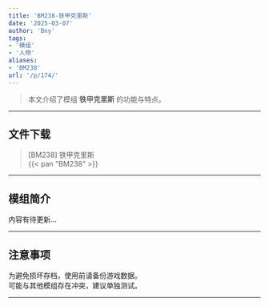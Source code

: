 ```yaml
---
title: 'BM238-铁甲克里斯'
date: '2025-03-07'
author: 'Bny'
tags:
- '模组'
- '人物'
aliases:
- 'BM238'
url: '/p/174/'
---
```


> 本文介绍了模组 **铁甲克里斯** 的功能与特点。

---

## 文件下载

> [BM238] 铁甲克里斯  
{{< pan "BM238" >}}  

---

## 模组简介

>  
内容有待更新...  

---

## 注意事项

>  
为避免损坏存档，使用前请备份游戏数据。  
可能与其他模组存在冲突，建议单独测试。  

---


